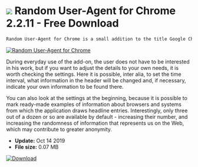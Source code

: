 # ![](https://cdn.softexe.net/static/icon/4/random-user-agent-for-chrome-10896.png) Random User-Agent for Chrome 2.2.11 - Free Download

```sh
Random User-Agent for Chrome is a small addition to the title Google Chrome browser, increasing the anonymity of the user by randomly changing information contained in the User-Agent header, and thus related to the operating system, browser version and more.
```
[![Random User-Agent for Chrome](https:https://tse2.mm.bing.net/th?id=OIP.NusHVq0BoE1yh1fKScP7TQHaFW&pid=Api)](https://softexe.net/win/internet/browser-add-ons/random-user-agent-for-chrome:pRhaf.html)

During everyday use of the add-on, the user does not have to be interested in his work, but if you want to adjust the details to your own needs, it is worth checking the settings. Here it is possible, inter alia, to set the time interval, what information in the header will be changed and, if necessary, indicate your own information to be found there.
 
 You can also look at the settings at the beginning, because it is possible to mark ready-made examples of information about browsers and systems from which the application draws headline entries. Interestingly, only three out of a dozen or so are available by default - increasing their number, and increasing the randomness of information that represents us on the Web, which may contribute to greater anonymity.


- **Update:** Oct 14 2019
- **File size:** 0.07 MB

[![Download](https://cdn.softexe.net/static/img/download.png)](https://softexe.net/win/internet/browser-add-ons/random-user-agent-for-chrome:pRhaf.html)

